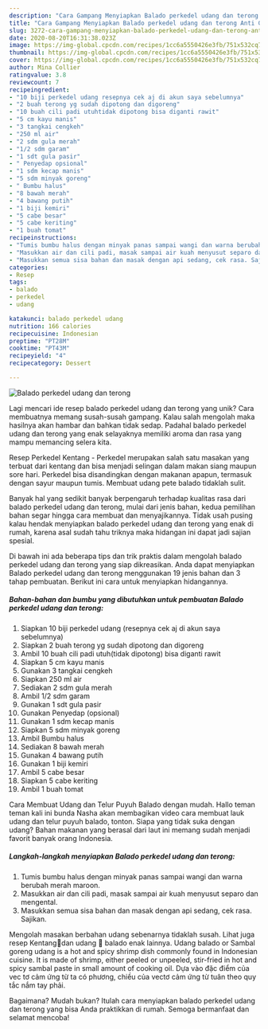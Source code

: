 ```yaml
---
description: "Cara Gampang Menyiapkan Balado perkedel udang dan terong Anti Gagal"
title: "Cara Gampang Menyiapkan Balado perkedel udang dan terong Anti Gagal"
slug: 3272-cara-gampang-menyiapkan-balado-perkedel-udang-dan-terong-anti-gagal
date: 2020-08-20T16:31:38.023Z
image: https://img-global.cpcdn.com/recipes/1cc6a5550426e3fb/751x532cq70/balado-perkedel-udang-dan-terong-foto-resep-utama.jpg
thumbnail: https://img-global.cpcdn.com/recipes/1cc6a5550426e3fb/751x532cq70/balado-perkedel-udang-dan-terong-foto-resep-utama.jpg
cover: https://img-global.cpcdn.com/recipes/1cc6a5550426e3fb/751x532cq70/balado-perkedel-udang-dan-terong-foto-resep-utama.jpg
author: Mina Collier
ratingvalue: 3.8
reviewcount: 7
recipeingredient:
- "10 biji perkedel udang resepnya cek aj di akun saya sebelumnya"
- "2 buah terong yg sudah dipotong dan digoreng"
- "10 buah cili padi utuhtidak dipotong bisa diganti rawit"
- "5 cm kayu manis"
- "3 tangkai cengkeh"
- "250 ml air"
- "2 sdm gula merah"
- "1/2 sdm garam"
- "1 sdt gula pasir"
- " Penyedap opsional"
- "1 sdm kecap manis"
- "5 sdm minyak goreng"
- " Bumbu halus"
- "8 bawah merah"
- "4 bawang putih"
- "1 biji kemiri"
- "5 cabe besar"
- "5 cabe keriting"
- "1 buah tomat"
recipeinstructions:
- "Tumis bumbu halus dengan minyak panas sampai wangi dan warna berubah merah maroon."
- "Masukkan air dan cili padi, masak sampai air kuah menyusut separo dan mengental."
- "Masukkan semua sisa bahan dan masak dengan api sedang, cek rasa. Sajikan."
categories:
- Resep
tags:
- balado
- perkedel
- udang

katakunci: balado perkedel udang 
nutrition: 166 calories
recipecuisine: Indonesian
preptime: "PT28M"
cooktime: "PT43M"
recipeyield: "4"
recipecategory: Dessert

---
```



![Balado perkedel udang dan terong](https://img-global.cpcdn.com/recipes/1cc6a5550426e3fb/751x532cq70/balado-perkedel-udang-dan-terong-foto-resep-utama.jpg)

Lagi mencari ide resep balado perkedel udang dan terong yang unik? Cara membuatnya memang susah-susah gampang. Kalau salah mengolah maka hasilnya akan hambar dan bahkan tidak sedap. Padahal balado perkedel udang dan terong yang enak selayaknya memiliki aroma dan rasa yang mampu memancing selera kita.

Resep Perkedel Kentang - Perkedel merupakan salah satu masakan yang terbuat dari kentang dan bisa menjadi selingan dalam makan siang maupun sore hari. Perkedel bisa disandingkan dengan makanan apapun, termasuk dengan sayur maupun tumis. Membuat udang pete balado tidaklah sulit.

Banyak hal yang sedikit banyak berpengaruh terhadap kualitas rasa dari balado perkedel udang dan terong, mulai dari jenis bahan, kedua pemilihan bahan segar hingga cara membuat dan menyajikannya. Tidak usah pusing kalau hendak menyiapkan balado perkedel udang dan terong yang enak di rumah, karena asal sudah tahu triknya maka hidangan ini dapat jadi sajian spesial.


Di bawah ini ada beberapa tips dan trik praktis dalam mengolah balado perkedel udang dan terong yang siap dikreasikan. Anda dapat menyiapkan Balado perkedel udang dan terong menggunakan 19 jenis bahan dan 3 tahap pembuatan. Berikut ini cara untuk menyiapkan hidangannya.

<!--inarticleads1-->

##### Bahan-bahan dan bumbu yang dibutuhkan untuk pembuatan Balado perkedel udang dan terong:

1. Siapkan 10 biji perkedel udang (resepnya cek aj di akun saya sebelumnya)
1. Siapkan 2 buah terong yg sudah dipotong dan digoreng
1. Ambil 10 buah cili padi utuh(tidak dipotong) bisa diganti rawit
1. Siapkan 5 cm kayu manis
1. Gunakan 3 tangkai cengkeh
1. Siapkan 250 ml air
1. Sediakan 2 sdm gula merah
1. Ambil 1/2 sdm garam
1. Gunakan 1 sdt gula pasir
1. Gunakan  Penyedap (opsional)
1. Gunakan 1 sdm kecap manis
1. Siapkan 5 sdm minyak goreng
1. Ambil  Bumbu halus
1. Sediakan 8 bawah merah
1. Gunakan 4 bawang putih
1. Gunakan 1 biji kemiri
1. Ambil 5 cabe besar
1. Siapkan 5 cabe keriting
1. Ambil 1 buah tomat


Cara Membuat Udang dan Telur Puyuh Balado dengan mudah. Hallo teman teman kali ini bunda Nasha akan membagikan video cara membuat lauk udang dan telur puyuh balado, tonton. Siapa yang tidak suka dengan udang? Bahan makanan yang berasal dari laut ini memang sudah menjadi favorit banyak orang Indonesia. 

<!--inarticleads2-->

##### Langkah-langkah menyiapkan Balado perkedel udang dan terong:

1. Tumis bumbu halus dengan minyak panas sampai wangi dan warna berubah merah maroon.
1. Masukkan air dan cili padi, masak sampai air kuah menyusut separo dan mengental.
1. Masukkan semua sisa bahan dan masak dengan api sedang, cek rasa. Sajikan.


Mengolah masakan berbahan udang sebenarnya tidaklah susah. Lihat juga resep Kentang🥔dan udang 🦐 balado enak lainnya. Udang balado or Sambal goreng udang is a hot and spicy shrimp dish commonly found in Indonesian cuisine. It is made of shrimp, either peeled or unpeeled, stir-fried in hot and spicy sambal paste in small amount of cooking oil. Dựa vào đặc điểm của vec tơ cảm ứng từ ta có phương, chiều của vectơ cảm ứng từ tuân theo quy tắc nắm tay phải. 

Bagaimana? Mudah bukan? Itulah cara menyiapkan balado perkedel udang dan terong yang bisa Anda praktikkan di rumah. Semoga bermanfaat dan selamat mencoba!
